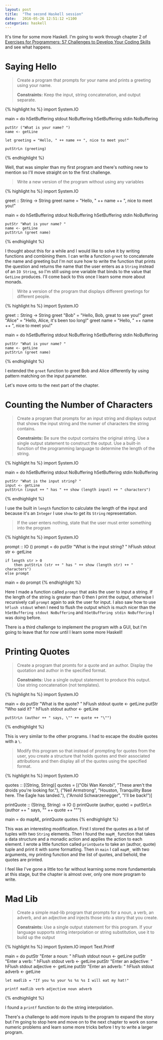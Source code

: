 ```yaml
---
layout: post
title:  "The second Haskell session"
date:   2016-05-26 12:51:12 +1100
categories: haskell
---
```


It's time for some more Haskell. I'm going to work through chapter 2 of [Exercises for Programmers: 57 Challenges to Develop Your Coding Skills](https://www.amazon.com/Exercises-Programmers-Challenges-Develop-Coding/dp/1680501224) and see what happens.

# Saying Hello

> Create a program that prompts for your name and prints a greeting using your name.
>
> __Constraints:__ Keep the input, string concatenation, and output separate.

{% highlight hs %}
import System.IO

main = do
    hSetBuffering stdout NoBuffering
    hSetBuffering stdin NoBuffering

    putStr ("What is your name? ")
    name <- getLine
    
    let greeting = "Hello, " ++ name ++ ", nice to meet you!"

    putStrLn (greeting)
{% endhighlight %}

Well, that was simpler than my first program and there's nothing new to mention so I'll move straight on to the first challenge.

> Write a new version of the program without using any variables

{% highlight hs %}
import System.IO

greet :: String -> String
greet name = "Hello, " ++ name ++ ", nice to meet you!"

main = do
    hSetBuffering stdout NoBuffering
    hSetBuffering stdin NoBuffering

    putStr "What is your name? "
    name <- getLine
    putStrLn (greet name)
{% endhighlight %}

I thought about this for a while and I would like to solve it by writing functions and combining them. I can write a function `greet` to concatenate the name and greeting but I'm not sure how to write the function that prints the question and returns the name that the user enters as a `String` instead of an `IO String`, so I'm still using one variable that binds to the value that `GetLine` produces. I'll come back to this once I learn some more about monads.

> Write a version of the program that displays different greetings for different people.

{% highlight hs %}
import System.IO

greet :: String -> String
greet "Bob" = "Hello, Bob, great to see you!"
greet "Alice" = "Hello, Alice, it's been too long!"
greet name = "Hello, " ++ name ++ ", nice to meet you!"

main = do
    hSetBuffering stdout NoBuffering
    hSetBuffering stdin NoBuffering

    putStr "What is your name? "
    name <- getLine
    putStrLn (greet name)
{% endhighlight %}

I extended the `greet` function to greet Bob and Alice differently by using pattern matching on the input parameter.

Let's move onto to the next part of the chapter.

# Counting the Number of Characters

> Create a program that prompts for an input string and displays output that shows the input string and the numer of characters the string contains.
>
> __Constraints:__ Be sure the output contains the original string. Use a single output statement to construct the output. Use a built-in function of the programming language to determine the length of the string.

{% highlight hs %}
import System.IO

main = do
    hSetBuffering stdout NoBuffering
    hSetBuffering stdin NoBuffering

    putStr "What is the input string? "
    input <- getLine
    putStrLn (input ++ " has " ++ show (length input) ++ " characters")
{% endhighlight %}

I use the built in `length` function to calculate the length of the input and because it's an `Integer` I use `show` to get its `String` representation.

> If the user enters nothing, state that the user must enter something into the program

{% highlight hs %}
import System.IO

prompt :: IO ()
prompt = do
    putStr "What is the input string? "
    hFlush stdout
    str <- getLine

    if length str > 0
        then putStrLn (str ++ " has " ++ show (length str) ++ " characters")
    else prompt

main = do
    prompt
{% endhighlight %}

Here I made a function called `prompt` that asks the user to input a string. If the length of the string is greater than 0 then I print the output, otherwise I recursively call `prompt` again to ask the user for input. I also saw how to use `hFlush stdout` when I need to flush the output which is much nicer than the `hSetBuffering stdout NoBuffering` and `hSetBuffering stdin NoBuffering` I was doing before.

There is a third challenge to implement the program with a GUI, but I'm going to leave that for now until I learn some more Haskell!

# Printing Quotes

> Create a program that promts for a quote and an author. Display the quotation and author in the specified format.
>
> __Constraints:__ Use a single output statement to produce this output. Use string concatenation (not templates).

{% highlight hs %}
import System.IO

main = do
    putStr "What is the quote? "
    hFlush stdout
    quote <- getLine
    putStr "Who said it? "
    hFlush stdout
    author <- getLine
    
    putStrLn (author ++ " says, \"" ++ quote ++ "\"")
{% endhighlight %}

This is very similar to the other programs. I had to escape the double quotes with a `\`.

> Modify this program so that instead of prompting for quotes from the user, you create a structure that holds quotes  and their associated attributions and then display all of the quotes using the specified format.

{% highlight hs %}
import System.IO

quotes :: [(String, String)]
quotes =
    [("Obi Wan Kenobi", "These aren't the droids you're looking for."),
    ("Neil Armstrong", "Houston, Tranquility Base here. The Eagle has landed."),
    ("Arnold Schwarzenegger", "I'll be back!")]

printQuote :: (String, String) -> IO ()
printQuote (author, quote) = putStrLn (author ++ " says, \"" ++ quote ++ "\"")

main = do
    mapM_ printQuote quotes
{% endhighlight %}

This was an interesting modification. First I stored the quotes as a list of tuples with two `String` elements. Then I found the `mapM_` function that takes a data structure and a monadic action and applies the action to each element. I wrote a little function called `printQuote` to take an (author, quote) tuple and print it with some formatting. Then in `main` I call `mapM_` with two arguments, my printing function and the list of quotes, and behold, the quotes are printed.

I feel like I've gone a little too far without learning some more fundamentals at this stage, but the chapter is almost over, only one more program to write.

# Mad Lib

> Create a simple mad-lib program that prompts for a noun, a verb, an adverb, and an adjective and injects those into a story that you create.
>
> __Constraints:__ Use a single output statement for this program. If your language supports string interpolation or string substitution, use it to build up the output

{% highlight hs %}
import System.IO
import Text.Printf

main = do
    putStr "Enter a noun: "
    hFlush stdout
    noun <- getLine
    putStr "Enter a verb: "
    hFlush stdout
    verb <- getLine
    putStr "Enter an adjective: "
    hFlush stdout
    adjective <- getLine
    putStr "Enter an adverb: "
    hFlush stdout
    adverb <- getLine
    
    let madlib = "If you %s your %s %s %s I will eat my hat!"
    
    printf madlib verb adjective noun adverb
{% endhighlight %}

I found a `printf` function to do the string interpolation.

There's a challenge to add more inputs to the program to expand the story but I'm going to stop here and move on to the next chapter to work on some numeric problems and learn some more tricks before I try to write a larger program.

